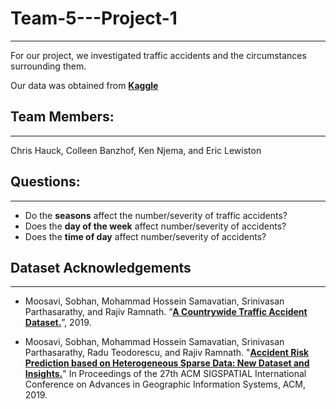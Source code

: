 # Team-5---Project-1
***
For our project, we investigated traffic accidents and the circumstances surrounding them.

Our data was obtained from __[Kaggle](https://www.kaggle.com/sobhanmoosavi/us-accidents)__

## Team Members:
***
Chris Hauck, Colleen Banzhof, Ken Njema, and Eric Lewiston

## Questions:
***
* Do the **seasons** affect the number/severity of traffic accidents?
* Does the **day of the week** affect number/severity of accidents?
* Does the **time of day** affect number/severity of accidents?
 
## Dataset Acknowledgements
***
* Moosavi, Sobhan, Mohammad Hossein Samavatian, Srinivasan Parthasarathy, and Rajiv Ramnath. “__[A Countrywide Traffic Accident Dataset.](https://arxiv.org/abs/1906.05409)__”, 2019.

* Moosavi, Sobhan, Mohammad Hossein Samavatian, Srinivasan Parthasarathy, Radu Teodorescu, and Rajiv Ramnath. "__[Accident Risk Prediction based on Heterogeneous Sparse Data: New Dataset and Insights.](https://arxiv.org/abs/1909.09638)__" In Proceedings of the 27th ACM SIGSPATIAL International Conference on Advances in Geographic Information Systems, ACM, 2019.
